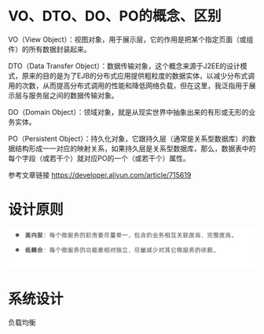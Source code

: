 # VO、DTO、DO、PO的概念、区别

VO（View Object）：视图对象，用于展示层，它的作用是把某个指定页面（或组件）的所有数据封装起来。

DTO（Data Transfer Object）：数据传输对象，这个概念来源于J2EE的设计模式，原来的目的是为了EJB的分布式应用提供粗粒度的数据实体，以减少分布式调用的次数，从而提高分布式调用的性能和降低网络负载，但在这里，我泛指用于展示层与服务层之间的数据传输对象。

DO（Domain Object）：领域对象，就是从现实世界中抽象出来的有形或无形的业务实体。

PO（Persistent Object）：持久化对象，它跟持久层（通常是关系型数据库）的数据结构形成一一对应的映射关系，如果持久层是关系型数据库，那么，数据表中的每个字段（或若干个）就对应PO的一个（或若干个）属性。

参考文章链接 https://developer.aliyun.com/article/715619

# 设计原则

![alt text](image-3.png)

# 系统设计

负载均衡